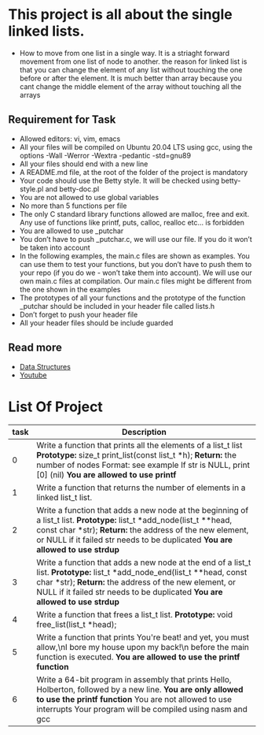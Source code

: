 # This project is all about the single linked lists.
- How to move from one list in a single way. It is a striaght forward movement from one list of node to another. the reason for linked list is that you can change the element of any list without touching the one before or after the element. It is much better than array because you cant change the middle element of the array without touching all the arrays
## Requirement for Task
- Allowed editors: vi, vim, emacs
- All your files will be compiled on Ubuntu 20.04 LTS using gcc, using the options -Wall -Werror -Wextra -pedantic -std=gnu89
- All your files should end with a new line
- A README.md file, at the root of the folder of the project is mandatory
- Your code should use the Betty style. It will be checked using betty-style.pl and betty-doc.pl
- You are not allowed to use global variables
- No more than 5 functions per file
- The only C standard library functions allowed are malloc, free and exit. Any use of functions like printf, puts, calloc, realloc etc… is forbidden
- You are allowed to use _putchar
- You don’t have to push _putchar.c, we will use our file. If you do it won’t be taken into account
- In the following examples, the main.c files are shown as examples. You can use them to test your functions, but you don’t have to push them to your repo (if you do we - won’t take them into account). We will use our own main.c files at compilation. Our main.c files might be different from the one shown in the examples
- The prototypes of all your functions and the prototype of the function _putchar should be included in your header file called lists.h
- Don’t forget to push your header file
- All your header files should be include guarded
## Read more
- [Data Structures](https://alx-intranet.hbtn.io/concepts/120)
- [Youtube](https://www.youtube.com/results?search_query=linked+lists)
# List Of Project
|task| Description|
|---|---|
|0| Write a function that prints all the elements of a list_t list **Prototype:** size_t print_list(const list_t *h); **Return:** the number of nodes Format: see example If str is NULL, print [0] (nil) **You are allowed to use printf**|
|1|Write a function that returns the number of elements in a linked list_t list.|
|2|Write a function that adds a new node at the beginning of a list_t list. **Prototype:** list_t *add_node(list_t **head, const char *str); **Return:** the address of the new element, or NULL if it failed str needs to be duplicated **You are allowed to use strdup**|
|3|Write a function that adds a new node at the end of a list_t list. **Prototype:** list_t *add_node_end(list_t **head, const char *str); **Return:** the address of the new element, or NULL if it failed str needs to be duplicated **You are allowed to use strdup**|
|4|Write a function that frees a list_t list. **Prototype:** void free_list(list_t *head);|
|5|Write a function that prints You're beat! and yet, you must allow,\nI bore my house upon my back!\n before the main function is executed. **You are allowed to use the printf function**|
|6|Write a 64-bit program in assembly that prints Hello, Holberton, followed by a new line. **You are only allowed to use the printf function** You are not allowed to use interrupts Your program will be compiled using nasm and gcc|
